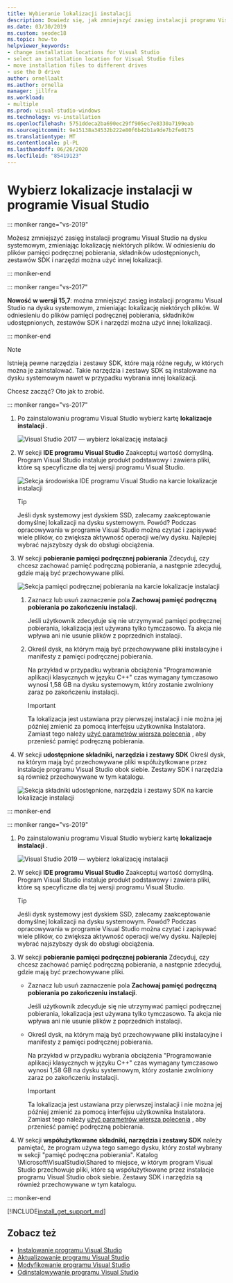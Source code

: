 ```yaml
---
title: Wybieranie lokalizacji instalacji
description: Dowiedz się, jak zmniejszyć zasięg instalacji programu Visual Studio na dysku systemowym, zmieniając lokalizację pamięci podręcznej pobierania, współużytkowane składniki, zestawy SDK i narzędzia na różne dyski. Na przykład Przenieś niektóre pliki z dysku C na dysk D.
ms.date: 03/30/2019
ms.custom: seodec18
ms.topic: how-to
helpviewer_keywords:
- change installation locations for Visual Studio
- select an installation location for Visual Studio files
- move installation files to different drives
- use the D drive
author: ornellaalt
ms.author: ornella
manager: jillfra
ms.workload:
- multiple
ms.prod: visual-studio-windows
ms.technology: vs-installation
ms.openlocfilehash: 5751ddeca2ba690ec29ff905ec7e8330a7199eab
ms.sourcegitcommit: 9e15138a34532b222e80f6b42b1a9de7b2fe0175
ms.translationtype: MT
ms.contentlocale: pl-PL
ms.lasthandoff: 06/26/2020
ms.locfileid: "85419123"
---
```

# <a name="select-the-installation-locations-in-visual-studio"></a>Wybierz lokalizacje instalacji w programie Visual Studio

::: moniker range="vs-2019"

Możesz zmniejszyć zasięg instalacji programu Visual Studio na dysku systemowym, zmieniając lokalizację niektórych plików. W odniesieniu do plików pamięci podręcznej pobierania, składników udostępnionych, zestawów SDK i narzędzi można użyć innej lokalizacji.

::: moniker-end

::: moniker range="vs-2017"

**Nowość w wersji 15,7**: można zmniejszyć zasięg instalacji programu Visual Studio na dysku systemowym, zmieniając lokalizację niektórych plików. W odniesieniu do plików pamięci podręcznej pobierania, składników udostępnionych, zestawów SDK i narzędzi można użyć innej lokalizacji.

::: moniker-end

   > [!NOTE]
   > Istnieją pewne narzędzia i zestawy SDK, które mają różne reguły, w których można je zainstalować. Takie narzędzia i zestawy SDK są instalowane na dysku systemowym nawet w przypadku wybrania innej lokalizacji.

Chcesz zacząć? Oto jak to zrobić.

::: moniker range="vs-2017"

1. Po zainstalowaniu programu Visual Studio wybierz kartę **lokalizacje instalacji** .

   ![Visual Studio 2017 — wybierz lokalizację instalacji](media/vs-installation-locations.png "Wybierz lokalizację instalacji.")

1. W sekcji **IDE programu Visual Studio** Zaakceptuj wartość domyślną. Program Visual Studio instaluje produkt podstawowy i zawiera pliki, które są specyficzne dla tej wersji programu Visual Studio.

   ![Sekcja środowiska IDE programu Visual Studio na karcie lokalizacje instalacji](media/vs-installation-locations-ide.png "Zaakceptuj wartość domyślną w sekcji środowisko IDE programu Visual Studio na karcie Lokalizacja instalacji.")

   > [!TIP]
   > Jeśli dysk systemowy jest dyskiem SSD, zalecamy zaakceptowanie domyślnej lokalizacji na dysku systemowym. Powód? Podczas opracowywania w programie Visual Studio można czytać i zapisywać wiele plików, co zwiększa aktywność operacji we/wy dysku. Najlepiej wybrać najszybszy dysk do obsługi obciążenia.

1. W sekcji **pobieranie pamięci podręcznej pobierania** Zdecyduj, czy chcesz zachować pamięć podręczną pobierania, a następnie zdecyduj, gdzie mają być przechowywane pliki.

     ![Sekcja pamięci podręcznej pobierania na karcie lokalizacje instalacji](media/vs-installation-locations-cache.png "Wybierz, czy chcesz zachować pamięć podręczną pobierania po zakończeniu instalacji, a następnie określ dysk, na którym mają być przechowywane pliki.")

    1. Zaznacz lub usuń zaznaczenie pola **Zachowaj pamięć podręczną pobierania po zakończeniu instalacji**.

       Jeśli użytkownik zdecyduje się nie utrzymywać pamięci podręcznej pobierania, lokalizacja jest używana tylko tymczasowo. Ta akcja nie wpływa ani nie usunie plików z poprzednich instalacji.

    1. Określ dysk, na którym mają być przechowywane pliki instalacyjne i manifesty z pamięci podręcznej pobierania.

        Na przykład w przypadku wybrania obciążenia "Programowanie aplikacji klasycznych w języku C++" czas wymagany tymczasowo wynosi 1,58 GB na dysku systemowym, który zostanie zwolniony zaraz po zakończeniu instalacji.

       > [!IMPORTANT]
       > Ta lokalizacja jest ustawiana przy pierwszej instalacji i nie można jej później zmienić za pomocą interfejsu użytkownika Instalatora. Zamiast tego należy [użyć parametrów wiersza polecenia](use-command-line-parameters-to-install-visual-studio.md) , aby przenieść pamięć podręczną pobierania.

1. W sekcji **udostępnione składniki, narzędzia i zestawy SDK** Określ dysk, na którym mają być przechowywane pliki współużytkowane przez instalacje programu Visual Studio obok siebie. Zestawy SDK i narzędzia są również przechowywane w tym katalogu.

   ![Sekcja składniki udostępnione, narzędzia i zestawy SDK na karcie lokalizacje instalacji](media/vs-installation-locations-shared.png "Określ lokalizację, w której mają być przechowywane udostępnione składniki, narzędzia i zestawy SDK.")

::: moniker-end

::: moniker range="vs-2019"

1. Po zainstalowaniu programu Visual Studio wybierz kartę **lokalizacje instalacji** .

   ![Visual Studio 2019 — wybierz lokalizację instalacji](media/vs-2019/vs-installer-installation-locations.png "Wybierz lokalizację instalacji.")

1. W sekcji **IDE programu Visual Studio** Zaakceptuj wartość domyślną. Program Visual Studio instaluje produkt podstawowy i zawiera pliki, które są specyficzne dla tej wersji programu Visual Studio.

   > [!TIP]
   > Jeśli dysk systemowy jest dyskiem SSD, zalecamy zaakceptowanie domyślnej lokalizacji na dysku systemowym. Powód? Podczas opracowywania w programie Visual Studio można czytać i zapisywać wiele plików, co zwiększa aktywność operacji we/wy dysku. Najlepiej wybrać najszybszy dysk do obsługi obciążenia.

1. W sekcji **pobieranie pamięci podręcznej pobierania** Zdecyduj, czy chcesz zachować pamięć podręczną pobierania, a następnie zdecyduj, gdzie mają być przechowywane pliki.

    * Zaznacz lub usuń zaznaczenie pola **Zachowaj pamięć podręczną pobierania po zakończeniu instalacji**.

       Jeśli użytkownik zdecyduje się nie utrzymywać pamięci podręcznej pobierania, lokalizacja jest używana tylko tymczasowo. Ta akcja nie wpływa ani nie usunie plików z poprzednich instalacji.

    * Określ dysk, na którym mają być przechowywane pliki instalacyjne i manifesty z pamięci podręcznej pobierania.

        Na przykład w przypadku wybrania obciążenia "Programowanie aplikacji klasycznych w języku C++" czas wymagany tymczasowo wynosi 1,58 GB na dysku systemowym, który zostanie zwolniony zaraz po zakończeniu instalacji.

       > [!IMPORTANT]
       > Ta lokalizacja jest ustawiana przy pierwszej instalacji i nie można jej później zmienić za pomocą interfejsu użytkownika Instalatora. Zamiast tego należy [użyć parametrów wiersza polecenia](use-command-line-parameters-to-install-visual-studio.md) , aby przenieść pamięć podręczną pobierania.

1. W sekcji **współużytkowane składniki, narzędzia i zestawy SDK** należy pamiętać, że program używa tego samego dysku, który został wybrany w sekcji "pamięć podręczna pobierania". Katalog \Microsoft\VisualStudio\Shared to miejsce, w którym program Visual Studio przechowuje pliki, które są współużytkowane przez instalacje programu Visual Studio obok siebie. Zestawy SDK i narzędzia są również przechowywane w tym katalogu.

::: moniker-end

[!INCLUDE[install_get_support_md](includes/install_get_support_md.md)]

## <a name="see-also"></a>Zobacz też

* [Instalowanie programu Visual Studio](install-visual-studio.md)
* [Aktualizowanie programu Visual Studio](update-visual-studio.md)
* [Modyfikowanie programu Visual Studio](update-visual-studio.md)
* [Odinstalowywanie programu Visual Studio](uninstall-visual-studio.md)
